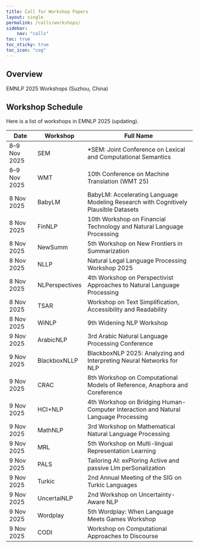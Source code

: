 ```yaml
---
title: Call for Workshop Papers
layout: single
permalink: /calls/workshops/
sidebar: 
    nav: "calls"
toc: true
toc_sticky: true
toc_icon: "cog"
---
```


## Overview
EMNLP 2025 Workshops (Suzhou, China)

## Workshop Schedule
Here is a list of workshops in EMNLP 2025 (updating).

| Date         | Workshop       | Full Name                                                                           |
| ------------ | -------------- | ----------------------------------------------------------------------------------- |
| 8–9 Nov 2025 | SEM            | \*SEM: Joint Conference on Lexical and Computational Semantics                      |
| 8–9 Nov 2025 | WMT            | 10th Conference on Machine Translation (WMT 25)                                     |
| 8 Nov 2025   | BabyLM         | BabyLM: Accelerating Language Modeling Research with Cognitively Plausible Datasets |
| 8 Nov 2025   | FinNLP         | 10th Workshop on Financial Technology and Natural Language Processing               |
| 8 Nov 2025   | NewSumm        | 5th Workshop on New Frontiers in Summarization                                      |
| 8 Nov 2025   | NLLP           | Natural Legal Language Processing Workshop 2025                                     |
| 8 Nov 2025   | NLPerspectives | 4th Workshop on Perspectivist Approaches to Natural Language Processing             |
| 8 Nov 2025   | TSAR           | Workshop on Text Simplification, Accessibility and Readability                      |
| 8 Nov 2025   | WiNLP          | 9th Widening NLP Workshop                                                           |
| 9 Nov 2025   | ArabicNLP      | 3rd Arabic Natural Language Processing Conference                                   |
| 9 Nov 2025   | BlackboxNLLP   | BlackboxNLP 2025: Analyzing and Interpreting Neural Networks for NLP                |
| 9 Nov 2025   | CRAC           | 8th Workshop on Computational Models of Reference, Anaphora and Coreference         |
| 9 Nov 2025   | HCI+NLP        | 4th Workshop on Bridging Human-Computer Interaction and Natural Language Processing |
| 9 Nov 2025   | MathNLP        | 3rd Workshop on Mathematical Natural Language Processing                            |
| 9 Nov 2025   | MRL            | 5th Workshop on Multi-lingual Representation Learning                               |
| 9 Nov 2025   | PALS           | Tailoring AI: exPloring Active and passive Llm perSonalization                      |
| 9 Nov 2025   | Turkic         | 2nd Annual Meeting of the SIG on Turkic Languages                                   |
| 9 Nov 2025   | UncertaiNLP    | 2nd Workshop on Uncertainty-Aware NLP                                               |
| 9 Nov 2025   | Wordplay       | 5th Wordplay: When Language Meets Games Workshop                                    |
| 9 Nov 2025   | CODI           | Workshop on Computational Approaches to Discourse                                   |